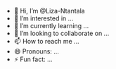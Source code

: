 - 👋 Hi, I’m @Liza-Ntantala
- 👀 I’m interested in ...
- 🌱 I’m currently learning ...
- 💞️ I’m looking to collaborate on ...
- 📫 How to reach me ...
- 😄 Pronouns: ...
- ⚡ Fun fact: ...

<!---
Liza-Ntantala/Liza-Ntantala is a ✨ special ✨ repository because its `README.md` (this file) appears on your GitHub profile.
You can click the Preview link to take a look at your changes.
--->
